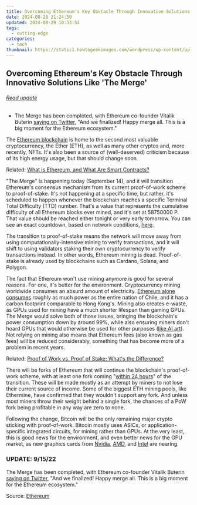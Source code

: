 ```yaml
---
title: Overcoming Ethereum's Key Obstacle Through Innovative Solutions Like 'The Merge'
date: 2024-08-28 21:24:59
updated: 2024-08-29 10:33:54
tags:
  - cutting-edge
categories:
  - tech
thumbnail: https://static1.howtogeekimages.com/wordpress/wp-content/uploads/2022/01/Ethereum-logo.jpg
---
```


## Overcoming Ethereum's Key Obstacle Through Innovative Solutions Like 'The Merge'

###### [Read update](https://tech-revival.techidaily.com/ensuring-confidentiality-tips-for-securely-utilizing-chatgpt-in-the-office/) 

* The Merge has been completed, with Ethereum co-founder Vitalik Buterin [saying on Twitter](https://twitter.com/VitalikButerin/status/1570306185391378434), "And we finalized! Happy merge all. This is a big moment for the Ethereum ecosystem."

 The [Ethereum blockchain](https://extra-information.techidaily.com/in-2024-automated-opener-your-srt-files-windows-and-mac/) is home to the second most valuable cryptocurrency, the Ether (ETH), as well as many other cryptos and, more recently, NFTs. It's also been a source of (well-deserved) criticism because of its high energy usage, but that should change soon.

Related: [What is Ethereum, and What Are Smart Contracts?](https://extra-information.techidaily.com/in-2024-automated-opener-your-srt-files-windows-and-mac/) 

 "The Merge" is happening today (September 14), and it will transition Ethereum's consensus mechanism from its current proof-of-work scheme to proof-of-stake. It's not happening at a specific time, but rather, it's scheduled to happen whenever the blockchain reaches a specific Terminal Total Difficulty (TTD) number. That's a value that represents the cumulative difficulty of all Ethereum blocks ever mined, and it's set at 58750000 P. That value should be reached either tonight or very early tomorrow. You can see an exact countdown, based on network conditions, [here](https://bordel.wtf/).

 The transition to proof-of-stake means the network will move away from using computationally-intensive mining to verify transactions, and it will shift to using validators staking their own cryptocurrency to verify transactions instead. In other words, Ethereum mining is dead. Proof-of-stake is already used by blockchains such as Cardano, Solana, and Polygon.

 The fact that Ethereum won't use mining anymore is good for several reasons. For one, it's better for the environment. Cryptocurrency mining worldwide consumes an absurd amount of electricity. [Ethereum alone consumes](https://digiconomist.net/ethereum-energy-consumption/) roughly as much power as the entire nation of Chile, and it has a carbon footprint comparable to Hong Kong's. Mining also creates e-waste, as GPUs used for mining have a much shorter lifespan than gaming GPUs. The Merge would solve both of those issues, bringing the blockchain's power consumption down by around 99%, while also ensuring miners don't hoard GPUs that would otherwise be used for other purposes ([like AI art](https://unlock-android.techidaily.com/7-ways-to-unlock-a-locked-xiaomi-redmi-k70-phone-by-drfone-android/)). Not relying on mining also means that Ethereum fees (also known as gas fees) will be reduced considerably, something that has become more of a problem in recent years.

Related: [Proof of Work vs. Proof of Stake: What's the Difference?](https://graphic-issues.techidaily.com/blinking-void-after-graphic-patch/) 

 There will be forks of Ethereum that will continue the blockchain's proof-of-work scheme, with at least one fork coming "[within 24 hours](https://fortune.com/2022/09/13/ethereum-miners-fork-merge/)" of the transition. These will be made mostly as an attempt by miners to not lose their current source of income. Some of the biggest ETH mining pools, like Ethermine, have confirmed that they wouldn't support any fork. And unless most miners throw their weight behind a single fork, the chances of a PoW fork being profitable in any way are zero to none.

 Following the change, Bitcoin will be the only remaining major crypto sticking with proof-of-work. Bitcoin mostly uses ASICs, or application-specific integrated circuits, for mining rather than GPUs. At the very least, this is good news for the environment, and even better news for the GPU market, as new graphics cards from [Nvidia](https://apple-account.techidaily.com/how-to-erase-an-apple-iphone-8-plus-without-apple-id-password-by-drfone-ios/), [AMD](https://tools.techidaily.com), and [Intel](https://network-issues.techidaily.com/wow-hurdle-smasher-fault-code-51900319/) are nearing.

###  UPDATE: 9/15/22

 The Merge has been completed, with Ethereum co-founder Vitalik Buterin [saying on Twitter](https://twitter.com/VitalikButerin/status/1570306185391378434), "And we finalized! Happy merge all. This is a big moment for the Ethereum ecosystem."

 Source: [Ethereum](https://ethereum.org/en/upgrades/merge/)

<ins class="adsbygoogle"
     style="display:block"
     data-ad-format="autorelaxed"
     data-ad-client="ca-pub-7571918770474297"
     data-ad-slot="1223367746"></ins>



<ins class="adsbygoogle"
     style="display:block"
     data-ad-client="ca-pub-7571918770474297"
     data-ad-slot="8358498916"
     data-ad-format="auto"
     data-full-width-responsive="true"></ins>
